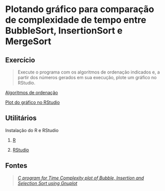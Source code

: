 # Plotando gráfico para comparação de complexidade de tempo entre BubbleSort, InsertionSort e MergeSort

## Exercício

> Execute o programa com os algoritmos de ordenação indicados e, a partir dos números gerados em sua execução, plote um gráfico no RStudio.

[Algoritmos de ordenação](algorithms.c)

[Plot do gráfico no RStudio](graph.r)

## Utilitários

Instalação do R e RStudio 

1. [R](https://cran.rstudio.com/)

2. [RStudio](https://www.rstudio.com/products/rstudio/download/)

## Fontes

> *[C program for Time Complexity plot of Bubble, Insertion and Selection Sort using Gnuplot](https://www.geeksforgeeks.org/c-program-for-time-complexity-plot-of-bubble-insertion-and-selection-sort-using-gnuplot/)* 
